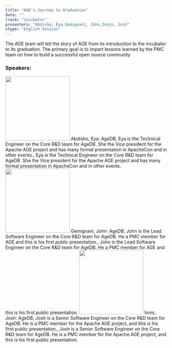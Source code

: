 ```yaml
---
title: "AGE's Journey to Graduation"
date: "" 
track: "incubator"
presenters: "Abdisho, Eya,Gemignani, John,Innis, Josh"
stype: "English Session"
---
```

The AGE team will tell the story of AGE from its introduction to the incubator to its graduation. The primary goal is to impart lessons learned by the PMC team on how to build a successful open source community
 ### Speakers: 
 <img src="images/speaker/1159.png" width="200" />
 Abdisho, Eya: AgeDB, Eya is the Technical Engineer on the Core R&D team for AgeDB. She the Vice president for the Apache AGE project and has many formal presentation in ApacheCon and in other events., Eya is the Technical Engineer on the Core R&D team for AgeDB. She the Vice president for the Apache AGE project and has many formal presentation in ApacheCon and in other events.
 <img src="images/speaker/1159_2.png" width="200" />
 Gemignani, John: AgeDB, John is the Lead Software Engineer on the Core R&D team for AgeDB. He a PMC member for AGE and this is his first public presentation., John is the Lead Software Engineer on the Core R&D team for AgeDB. He a PMC member for AGE and this is his first public presentation.
 <img src="images/speaker/1159_3.png" width="200" />
 Innis, Josh: AgeDB, Josh is a Senior Software Engineer on the Core R&D team for AgeDB. He is a PMC member for the Apache AGE project, and this is his first public presentation., Josh is a Senior Software Engineer on the Core R&D team for AgeDB. He is a PMC member for the Apache AGE project, and this is his first public presentation.
 
